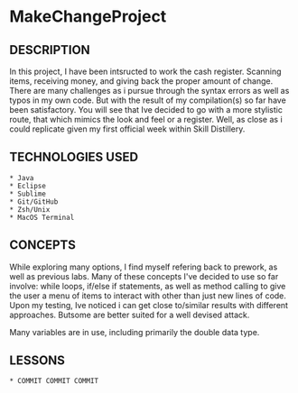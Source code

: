 # MakeChangeProject

## DESCRIPTION
In this project, I have been intsructed to work the cash register. Scanning items, receiving money, and giving back the proper amount of change. There are many challenges as i pursue through the syntax errors as well as typos in my own code. But with the result of my compilation(s) so far have been satisfactory. You will see that Ive decided to go with a more stylistic route, that which mimics the look and feel or a register. Well, as close as i could replicate given my first official week within Skill Distillery.

## TECHNOLOGIES USED
 	* Java
 	* Eclipse
 	* Sublime
 	* Git/GitHub
 	* Zsh/Unix
 	* MacOS Terminal

## CONCEPTS
While exploring many options, I find myself refering back to prework, as well as previous labs. Many of these concepts I've decided to use so far involve: while loops, if/else if statements, as well as method calling to give the user a menu of items to interact with other than just new lines of code. 
Upon my testing, Ive noticed i can get close to/similar results with different approaches. Butsome are better suited for a well devised attack.

Many variables are in use, including primarily the double data type.
## LESSONS
	* COMMIT COMMIT COMMIT
